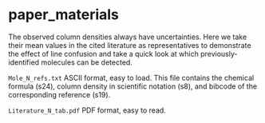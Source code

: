 # paper_materials
The observed column densities always have uncertainties. Here we take their mean values in the cited literature as representatives to demonstrate the effect of line confusion and take a quick look at which previously-identified molecules can be detected.

``Mole_N_refs.txt`` ASCII format, easy to load. This file contains the chemical formula (s24), column density in scientific notation (s8), and bibcode of the corresponding reference (s19).

``Literature_N_tab.pdf`` PDF format, easy to read.
